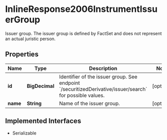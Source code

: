 

# InlineResponse2006InstrumentIssuerGroup

Issuer group. The issuer group is defined by FactSet and does not represent an actual juristic person.

## Properties

Name | Type | Description | Notes
------------ | ------------- | ------------- | -------------
**id** | **BigDecimal** | Identifier of the issuer group. See endpoint &#x60;/securitizedDerivative/issuer/search&#x60; for possible values. |  [optional]
**name** | **String** | Name of the issuer group. |  [optional]


## Implemented Interfaces

* Serializable


